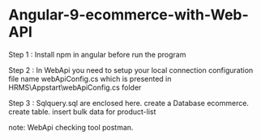 # Angular-9-ecommerce-with-Web-API

Step 1 : Install npm in angular before run the program

Step 2 : In WebApi you need to setup your local connection configuration file name webApiConfig.cs which is presented in HRMS\Appstart\webApiConfig.cs folder

Step 3 : Sqlquery.sql are enclosed here. create a Database ecommerce. create table. insert bulk data for product-list
          
note: WebApi checking tool postman.


 
 


